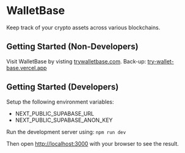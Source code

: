 # WalletBase

Keep track of your crypto assets across various blockchains.

## Getting Started (Non-Developers)

Visit WalletBase by visting [trywalletbase.com](https://www.trywalletbase.com/).
Back-up: [try-wallet-base.vercel.app](https://try-wallet-base.vercel.app/)

## Getting Started (Developers)

Setup the following environment variables:

- NEXT_PUBLIC_SUPABASE_URL
- NEXT_PUBLIC_SUPABASE_ANON_KEY

Run the development server using: `npm run dev`

Then open [http://localhost:3000](http://localhost:3000) with your browser to
see the result.
